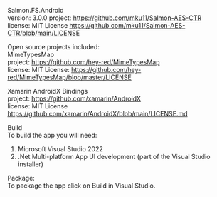 Salmon.FS.Android  
version: 3.0.0
project: https://github.com/mku11/Salmon-AES-CTR  
license: MIT License https://github.com/mku11/Salmon-AES-CTR/blob/main/LICENSE  
  
Open source projects included:  
MimeTypesMap  
project: https://github.com/hey-red/MimeTypesMap  
license: MIT License: https://github.com/hey-red/MimeTypesMap/blob/master/LICENSE  
  
Xamarin AndroidX Bindings  
project: https://github.com/xamarin/AndroidX  
license: MIT License https://github.com/xamarin/AndroidX/blob/main/LICENSE.md  
  
Build  
To build the app you will need:  
1. Microsoft Visual Studio 2022  
2. .Net Multi-platform App UI development (part of the Visual Studio installer)  
  
Package:  
To package the app click on Build in Visual Studio.  
  